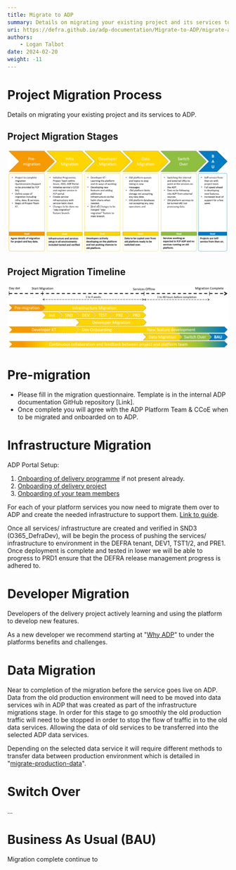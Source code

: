 ```yaml
---
title: Migrate to ADP
summary: Details on migrating your existing project and its services to ADP.
uri: https://defra.github.io/adp-documentation/Migrate-to-ADP/migrate-a-delivery-project/
authors:
    - Logan Talbot
date: 2024-02-20
weight: -11
---
```

# Project Migration Process

Details on migrating your existing project and its services to ADP.

## Project Migration Stages

![Project Migration Stages](../images/project-migration-stages.PNG)

## Project Migration Timeline

![Project Migration Timeline](../images/project-migration-timeline.PNG)

# Pre-migration

* Please fill in the migration questionnaire. Template is in the internal ADP documentation GitHub repository [Link].
* Once complete you will agree with the ADP Platform Team & CCoE when to be migrated and onboarded on to ADP.

# Infrastructure Migration

ADP Portal Setup:

1. [Onboarding of delivery programme](../Getting-Started/onboarding-a-delivery-programme.md) if not present already.
2. [Onboarding of delivery project](../Getting-Started/onboarding-a-delivery-project.md)
3. [Onboarding of your team members](../Getting-Started/onboarding-a-user.md)

For each of your platform services you now need to migrate them over to ADP and create the needed infrastructure to support them. [Link to guide](migrate-a-platform-service.md).

Once all services/ infrastructure are created and verified in SND3 (O365_DefraDev), will be begin the process of pushing the services/ infrastructure to environment in the DEFRA tenant, DEV1, TST1/2, and PRE1. Once deployment is complete and tested in lower we will be able to progress to PRD1 ensure that the DEFRA release management progress is adhered to.

# Developer Migration

Developers of the delivery project actively learning and using the platform to develop new features.

As a new developer we recommend starting at "[Why ADP](../index.md)" to under the platforms benefits and challenges.

# Data Migration

Near to completion of the migration before the service goes live on ADP. Data from the old production environment will need to be moved into data services wih in ADP that was created as part of the infrastructure migrations stage. In order for this stage to go smoothly the old production traffic will need to be stopped in order to stop the flow of traffic in to the old data services. Allowing the data of old services to be transferred into the selected ADP data services.

Depending on the selected data service it will require different methods to transfer data between production environment which is detailed in "[migrate-production-data](migrate-production-data.md)".

# Switch Over

...

# Business As Usual (BAU)

Migration complete continue to
